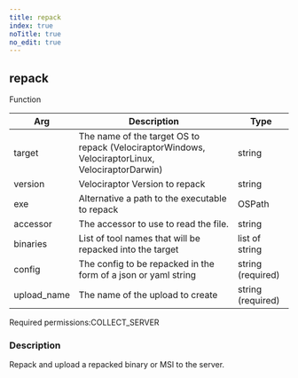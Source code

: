 ```yaml
---
title: repack
index: true
noTitle: true
no_edit: true
---
```




<div class="vql_item"></div>


## repack
<span class='vql_type label label-warning pull-right page-header'>Function</span>



<div class="vqlargs"></div>

Arg | Description | Type
----|-------------|-----
target|The name of the target OS to repack (VelociraptorWindows, VelociraptorLinux, VelociraptorDarwin)|string
version|Velociraptor Version to repack|string
exe|Alternative a path to the executable to repack|OSPath
accessor|The accessor to use to read the file.|string
binaries|List of tool names that will be repacked into the target|list of string
config|The config to be repacked in the form of a json or yaml string|string (required)
upload_name|The name of the upload to create|string (required)

<span class="permission_list vql_type">Required permissions:</span><span class="permission_list linkcolour label label-important">COLLECT_SERVER</span>

### Description

Repack and upload a repacked binary or MSI to the server.

